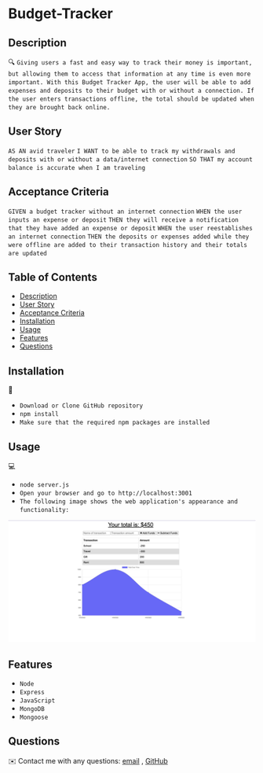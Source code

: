 # Budget-Tracker


## Description

🔍 `Giving users a fast and easy way to track their money is important, but allowing them to access that information at any time is even more important. With this Budget Tracker App, the user will be able to add expenses and deposits to their budget with or without a connection. If the user enters transactions offline, the total should be updated when they are brought back online.`

## User Story

`AS AN avid traveler`
`I WANT to be able to track my withdrawals and deposits with or without a data/internet connection`
`SO THAT my account balance is accurate when I am traveling`

## Acceptance Criteria

`GIVEN a budget tracker without an internet connection`
`WHEN the user inputs an expense or deposit`
`THEN they will receive a notification that they have added an expense or deposit`
`WHEN the user reestablishes an internet connection`
`THEN the deposits or expenses added while they were offline are added to their transaction history and their totals are updated`


## Table of Contents
- [Description](#description)
- [User Story](#user-story)
- [Acceptance Criteria](#acceptance-criteria)
- [Installation](#installation)
- [Usage](#usage)
- [Features](#features)
- [Questions](#questions)

## Installation
💾   
* `Download or Clone GitHub repository`
* `npm install`
* `Make sure that the required npm packages are installed`

  
## Usage
💻   
  
* `node server.js`
* `Open your browser and go to http://localhost:3001`
* `The following image shows the web application's appearance and functionality:`

<img src="public/mock-up/mock-up.jpg" alt="Mock-up of the project" />


## Features

* `Node`
* `Express`
* `JavaScript`
* `MongoDB`
* `Mongoose`



## Questions
✉️ Contact me with any questions: [email](mailto:nehailakarmel@gmail.com) , [GitHub](https://github.com/Nehailaa)<br />